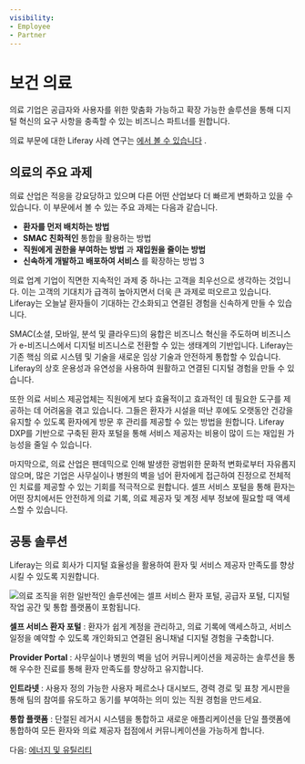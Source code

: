 ```yaml
---
visibility:
- Employee
- Partner
---
```

# 보건 의료

의료 기업은 공급자와 사용자를 위한 맞춤화 가능하고 확장 가능한 솔루션을 통해 디지털 혁신의 요구 사항을 충족할 수 있는 비즈니스 파트너를 원합니다.

의료 부문에 대한 Liferay 사례 연구는 [에서 볼 수 있습니다](https://www.liferay.com/resources/case-studies?industries=healthcare) .

## 의료의 주요 과제

의료 산업은 적응을 강요당하고 있으며 다른 어떤 산업보다 더 빠르게 변화하고 있을 수 있습니다.  이 부문에서 볼 수 있는 주요 과제는 다음과 같습니다.

* **환자를 먼저 배치하는 방법**
* **SMAC 친화적인** 통합을 활용하는 방법
* **직원에게 권한을 부여하는 방법** 과 **재입원을 줄이는 방법**
* **신속하게 개발하고** **배포하여 서비스** 를 확장하는 방법 3

의료 업계 기업이 직면한 지속적인 과제 중 하나는 고객을 최우선으로 생각하는 것입니다. 이는 고객의 기대치가 급격히 높아지면서 더욱 큰 과제로 떠오르고 있습니다. Liferay는 오늘날 환자들이 기대하는 간소화되고 연결된 경험을 신속하게 만들 수 있습니다.

SMAC(소셜, 모바일, 분석 및 클라우드)의 융합은 비즈니스 혁신을 주도하며 비즈니스가 e-비즈니스에서 디지털 비즈니스로 전환할 수 있는 생태계의 기반입니다. Liferay는 기존 핵심 의료 시스템 및 기술을 새로운 임상 기술과 안전하게 통합할 수 있습니다. Liferay의 상호 운용성과 유연성을 사용하여 원활하고 연결된 디지털 경험을 만들 수 있습니다.

또한 의료 서비스 제공업체는 직원에게 보다 효율적이고 효과적인 데 필요한 도구를 제공하는 데 어려움을 겪고 있습니다. 그들은 환자가 시설을 떠난 후에도 오랫동안 건강을 유지할 수 있도록 환자에게 방문 후 관리를 제공할 수 있는 방법을 원합니다. Liferay DXP를 기반으로 구축된 환자 포털을 통해 서비스 제공자는 비용이 많이 드는 재입원 가능성을 줄일 수 있습니다.

마지막으로, 의료 산업은 팬데믹으로 인해 발생한 광범위한 문화적 변화로부터 자유롭지 않으며, 많은 기업은 사무실이나 병원의 벽을 넘어 환자에게 접근하여 진정으로 전체적인 치료를 제공할 수 있는 기회를 적극적으로 원합니다. 셀프 서비스 포털을 통해 환자는 어떤 장치에서든 안전하게 의료 기록, 의료 제공자 및 계정 세부 정보에 필요할 때 액세스할 수 있습니다.

## 공통 솔루션

Liferay는 의료 회사가 디지털 효율성을 활용하여 환자 및 서비스 제공자 만족도를 향상시킬 수 있도록 지원합니다.

![의료 조직을 위한 일반적인 솔루션에는 셀프 서비스 환자 포털, 공급자 포털, 디지털 작업 공간 및 통합 플랫폼이 포함됩니다.](./healthcare/images/01.png)

**셀프 서비스 환자 포털** : 환자가 쉽게 계정을 관리하고, 의료 기록에 액세스하고, 서비스 일정을 예약할 수 있도록 개인화되고 연결된 옴니채널 디지털 경험을 구축합니다.

**Provider Portal** : 사무실이나 병원의 벽을 넘어 커뮤니케이션을 제공하는 솔루션을 통해 우수한 진료를 통해 환자 만족도를 향상하고 유지합니다.

**인트라넷** : 사용자 정의 가능한 사용자 페르소나 대시보드, 경력 경로 및 표창 게시판을 통해 팀의 참여를 유도하고 동기를 부여하는 의미 있는 직원 경험을 만드세요.

**통합 플랫폼** : 단절된 레거시 시스템을 통합하고 새로운 애플리케이션을 단일 플랫폼에 통합하여 모든 환자와 의료 제공자 접점에서 커뮤니케이션을 가능하게 합니다.

다음: [에너지 및 유틸리티](./energy-and-utilities.md)

